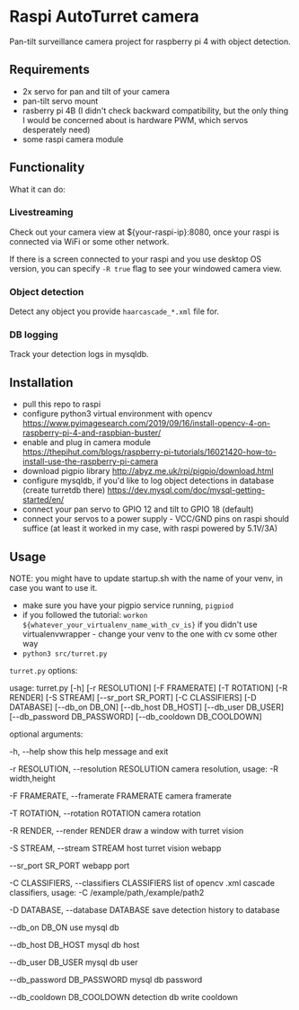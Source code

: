 # Raspi AutoTurret camera

Pan-tilt surveillance camera project for raspberry pi 4 with object detection.

## Requirements
- 2x servo for pan and tilt of your camera
- pan-tilt servo mount
- rasberry pi 4B (I didn't check backward compatibility, but the only thing I would be concerned about is hardware PWM, which servos desperately need)
- some raspi camera module

## Functionality
What it can do:
### Livestreaming
Check out your camera view at ${your-raspi-ip}:8080, once your raspi is connected via WiFi or some other network.

If there is a screen connected to your raspi and you use desktop OS version, you can specify `-R true` flag to see your windowed camera view.

### Object detection
Detect any object you provide `haarcascade_*.xml` file for.

### DB logging
Track your detection logs in mysqldb.

## Installation

- pull this repo to raspi
- configure python3 virtual environment with opencv 
https://www.pyimagesearch.com/2019/09/16/install-opencv-4-on-raspberry-pi-4-and-raspbian-buster/
- enable and plug in camera module 
https://thepihut.com/blogs/raspberry-pi-tutorials/16021420-how-to-install-use-the-raspberry-pi-camera
- download pigpio library
http://abyz.me.uk/rpi/pigpio/download.html
- configure mysqldb, if you'd like to log object detections in database (create turretdb there)
https://dev.mysql.com/doc/mysql-getting-started/en/
- connect your pan servo to GPIO 12 and tilt to GPIO 18 (default)
- connect your servos to a power supply - VCC/GND pins on raspi should suffice (at least it worked in my case, with raspi powered by 5.1V/3A)

## Usage
NOTE: you might have to update startup.sh with the name of your venv, in case you want to use it.

- make sure you have your pigpio service running, `pigpiod`
- if you followed the tutorial: `workon ${whatever_your_virtualenv_name_with_cv_is}`
if you didn't use virtualenvwrapper - change your venv to the one with cv some other way
- `python3 src/turret.py`

`turret.py` options:

usage: turret.py [-h] [-r RESOLUTION] [-F FRAMERATE] [-T ROTATION] [-R RENDER]
                 [-S STREAM] [--sr_port SR_PORT] [-C CLASSIFIERS]
                 [-D DATABASE] [--db_on DB_ON] [--db_host DB_HOST]
                 [--db_user DB_USER] [--db_password DB_PASSWORD]
                 [--db_cooldown DB_COOLDOWN]
                 

optional arguments:

  -h, --help            show this help message and exit
  
  -r RESOLUTION, --resolution RESOLUTION
                        camera resolution, usage: -R width,height
                        
  -F FRAMERATE, --framerate FRAMERATE
                        camera framerate
                        
  -T ROTATION, --rotation ROTATION
                        camera rotation
                        
  -R RENDER, --render RENDER
                        draw a window with turret vision
                        
  -S STREAM, --stream STREAM
                        host turret vision webapp
                        
  --sr_port SR_PORT     webapp port
  
  -C CLASSIFIERS, --classifiers CLASSIFIERS
                        list of opencv .xml cascade classifiers, usage: -C
                        /example/path,/example/path2
                        
  -D DATABASE, --database DATABASE
                        save detection history to database
                        
  --db_on DB_ON         use mysql db
  
  --db_host DB_HOST     mysql db host
  
  --db_user DB_USER     mysql db user
  
  --db_password DB_PASSWORD
                        mysql db password
                        
  --db_cooldown DB_COOLDOWN
                        detection db write cooldown
                        
